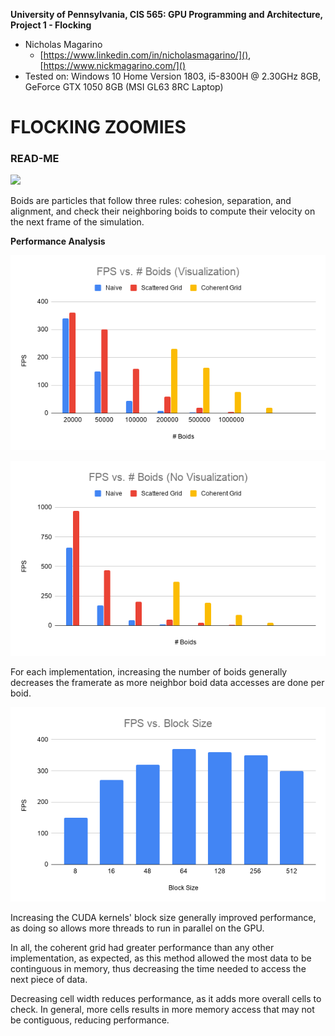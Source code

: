 **University of Pennsylvania, CIS 565: GPU Programming and Architecture,
Project 1 - Flocking**

* Nicholas Magarino
  * [https://www.linkedin.com/in/nicholasmagarino/](), [https://www.nickmagarino.com/]()
* Tested on: Windows 10 Home Version 1803, i5-8300H @ 2.30GHz 8GB, GeForce GTX 1050 8GB (MSI GL63 8RC Laptop)

# FLOCKING ZOOMIES

### READ-ME

![](/images/boidsGif.gif)

Boids are particles that follow three rules: cohesion, separation, and alignment, and check their neighboring boids to compute their velocity on the next frame of the simulation.

**Performance Analysis**

![](/images/visual.png)

![](/images/novisual.png)

For each implementation, increasing the number of boids generally decreases the framerate as more neighbor boid data accesses are done per boid.

![](/images/blocksize.png)

Increasing the CUDA kernels' block size generally improved performance, as doing so allows more threads to run in parallel on the GPU.

In all, the coherent grid had greater performance than any other implementation, as expected, as this method allowed the most data to be continguous in memory, thus decreasing the time needed to access the next piece of data.

Decreasing cell width reduces performance, as it adds more overall cells to check.  In general, more cells results in more memory access that may not be contiguous, reducing performance.

